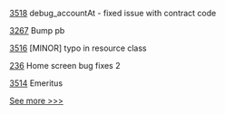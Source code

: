 
[3518](https://github.com/hyperledger/besu/pull/3518) debug_accountAt - fixed issue with contract code

[3267](https://github.com/hyperledger/fabric/pull/3267) Bump pb

[3516](https://github.com/hyperledger/besu/pull/3516) [MINOR] typo in resource class 

[236](https://github.com/hyperledger/aries-mobile-agent-react-native/pull/236) Home screen bug fixes 2

[3514](https://github.com/hyperledger/besu/pull/3514) Emeritus 


[See more >>>](https://start-here.hyperledger.org/pull-requests)
